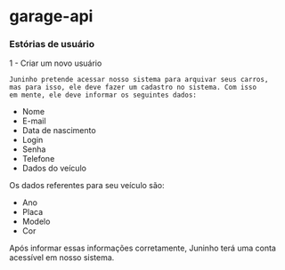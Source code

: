 # garage-api

<h3>Estórias de usuário</h3>

1 - Criar um novo usuário

    Juninho pretende acessar nosso sistema para arquivar seus carros,
    mas para isso, ele deve fazer um cadastro no sistema. Com isso 
    em mente, ele deve informar os seguintes dados: 
    
   * Nome
   * E-mail
   * Data de nascimento
   * Login
   * Senha
   * Telefone
   * Dados do veículo
   
   Os dados referentes para seu veículo são:
   
   * Ano
   * Placa
   * Modelo
   * Cor
   
   Após informar essas informações corretamente, Juninho terá uma conta
   acessível em nosso sistema.
